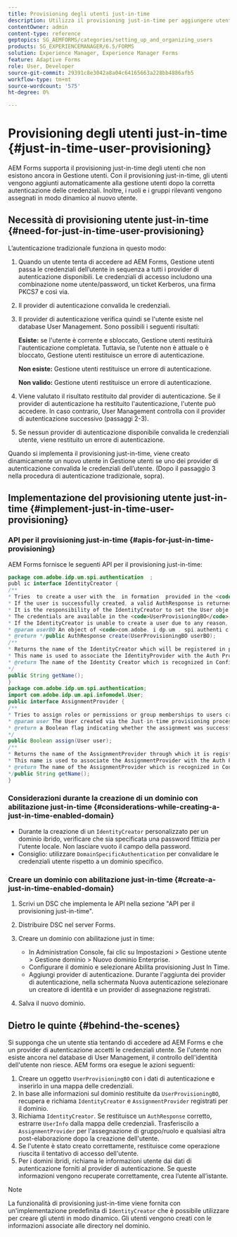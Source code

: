 ```yaml
---
title: Provisioning degli utenti just-in-time
description: Utilizza il provisioning just-in-time per aggiungere utenti a Gestione utenti dopo la corretta autenticazione e assegnare dinamicamente ruoli e gruppi rilevanti al nuovo utente.
contentOwner: admin
content-type: reference
geptopics: SG_AEMFORMS/categories/setting_up_and_organizing_users
products: SG_EXPERIENCEMANAGER/6.5/FORMS
solution: Experience Manager, Experience Manager Forms
feature: Adaptive Forms
role: User, Developer
source-git-commit: 29391c8e3042a8a04c64165663a228bb4886afb5
workflow-type: tm+mt
source-wordcount: '575'
ht-degree: 0%

---
```


# Provisioning degli utenti just-in-time {#just-in-time-user-provisioning}

AEM Forms supporta il provisioning just-in-time degli utenti che non esistono ancora in Gestione utenti. Con il provisioning just-in-time, gli utenti vengono aggiunti automaticamente alla gestione utenti dopo la corretta autenticazione delle credenziali. Inoltre, i ruoli e i gruppi rilevanti vengono assegnati in modo dinamico al nuovo utente.

## Necessità di provisioning utente just-in-time {#need-for-just-in-time-user-provisioning}

L’autenticazione tradizionale funziona in questo modo:

1. Quando un utente tenta di accedere ad AEM Forms, Gestione utenti passa le credenziali dell’utente in sequenza a tutti i provider di autenticazione disponibili. Le credenziali di accesso includono una combinazione nome utente/password, un ticket Kerberos, una firma PKCS7 e così via.
1. Il provider di autenticazione convalida le credenziali.
1. Il provider di autenticazione verifica quindi se l&#39;utente esiste nel database User Management. Sono possibili i seguenti risultati:

   **Esiste:** se l&#39;utente è corrente e sbloccato, Gestione utenti restituirà l&#39;autenticazione completata. Tuttavia, se l’utente non è attuale o è bloccato, Gestione utenti restituisce un errore di autenticazione.

   **Non esiste:** Gestione utenti restituisce un errore di autenticazione.

   **Non valido:** Gestione utenti restituisce un errore di autenticazione.

1. Viene valutato il risultato restituito dal provider di autenticazione. Se il provider di autenticazione ha restituito l&#39;autenticazione, l&#39;utente può accedere. In caso contrario, User Management controlla con il provider di autenticazione successivo (passaggi 2-3).
1. Se nessun provider di autenticazione disponibile convalida le credenziali utente, viene restituito un errore di autenticazione.

Quando si implementa il provisioning just-in-time, viene creato dinamicamente un nuovo utente in Gestione utenti se uno dei provider di autenticazione convalida le credenziali dell’utente. (Dopo il passaggio 3 nella procedura di autenticazione tradizionale, sopra).

## Implementazione del provisioning utente just-in-time {#implement-just-in-time-user-provisioning}

### API per il provisioning just-in-time {#apis-for-just-in-time-provisioning}

AEM Forms fornisce le seguenti API per il provisioning just-in-time:

```java
package com.adobe.idp.um.spi.authentication  ;
publ ic interface IdentityCreator {
/**
* Tries  to create a user with the  in formation  provided in the <code>UserProvisioningBO</code> object.
* If the user is successfully created, a valid AuthResponse is returned along with the information using which the user was created.
* It is the responsibility of the IdentityCreator to set the User obje ct  in the cre dential map with th e  ke y  <code>UMA u thenticationUtil.authenticatedUserKey</code>
* The credentials are available in the <code>UserProvisioningBO</code> object in the 'credentials' property.
* If the IdentityCreator is unable to create a user due to any reason, it returns <code>null</code>
* @param userBO An object of <code>com.adobe. i dp.um . spi.authenti c ationUserProvisioningBO</code>
* @return */public AuthResponse create(UserProvisioningBO userBO);
/**
* Returns the name of the IdentityCreator which will be registered in preferences.
* This name is used to associate the IdentityProvider with the Auth Provider Configuration in the domain.
* @return The name of the Identity Creator which is recognized in Configuration.
*/
public String getName();
}
package com.adobe.idp.um.spi.authentication;
import com.adobe.idp.um.api.infomodel.User;
public interface AssignmentProvider {
/**
* Tries to assign roles or permissions or group memberships to users created via Just-in-time provisioning.
* @param user The User created via the Just-in-time provisioning process.
* @return a Boolean flag indicating whether the assignment was successful or not.
*/
public Boolean assign(User user);
/**
* Returns the name of the AssignmentProvider through which it is registered under preferences.
* This name is used to associate the AssignmentProvider with the Auth Provider Configuration in the domain.
* @return The name of the AssignmentProvider which is recognized in Configuration.
*/public String getName();
}
```

### Considerazioni durante la creazione di un dominio con abilitazione just-in-time {#considerations-while-creating-a-just-in-time-enabled-domain}

* Durante la creazione di un `IdentityCreator` personalizzato per un dominio ibrido, verificare che sia specificata una password fittizia per l&#39;utente locale. Non lasciare vuoto il campo della password.
* Consiglio: utilizzare `DomainSpecificAuthentication` per convalidare le credenziali utente rispetto a un dominio specifico.

### Creare un dominio con abilitazione just-in-time {#create-a-just-in-time-enabled-domain}

1. Scrivi un DSC che implementa le API nella sezione &quot;API per il provisioning just-in-time&quot;.
1. Distribuire DSC nel server Forms.
1. Creare un dominio con abilitazione just in time:

   * In Administration Console, fai clic su Impostazioni > Gestione utente > Gestione dominio > Nuovo dominio Enterprise.
   * Configurare il dominio e selezionare Abilita provisioning Just In Time. <!--Fix broken link (See Setting up and managing domains).-->
   * Aggiungi provider di autenticazione. Durante l&#39;aggiunta dei provider di autenticazione, nella schermata Nuova autenticazione selezionare un creatore di identità e un provider di assegnazione registrati.

1. Salva il nuovo dominio.

## Dietro le quinte {#behind-the-scenes}

Si supponga che un utente stia tentando di accedere ad AEM Forms e che un provider di autenticazione accetti le credenziali utente. Se l&#39;utente non esiste ancora nel database di User Management, il controllo dell&#39;identità dell&#39;utente non riesce. AEM forms ora esegue le azioni seguenti:

1. Creare un oggetto `UserProvisioningBO` con i dati di autenticazione e inserirlo in una mappa delle credenziali.
1. In base alle informazioni sul dominio restituite da `UserProvisioningBO`, recupera e richiama `IdentityCreator` e `AssignmentProvider` registrati per il dominio.
1. Richiama `IdentityCreator`. Se restituisce un `AuthResponse` corretto, estrarre `UserInfo` dalla mappa delle credenziali. Trasferiscilo a `AssignmentProvider` per l&#39;assegnazione di gruppo/ruolo e qualsiasi altra post-elaborazione dopo la creazione dell&#39;utente.
1. Se l&#39;utente è stato creato correttamente, restituisce come operazione riuscita il tentativo di accesso dell&#39;utente.
1. Per i domini ibridi, richiama le informazioni utente dai dati di autenticazione forniti al provider di autenticazione. Se queste informazioni vengono recuperate correttamente, crea l’utente all’istante.

>[!NOTE]
>
>La funzionalità di provisioning just-in-time viene fornita con un&#39;implementazione predefinita di `IdentityCreator` che è possibile utilizzare per creare gli utenti in modo dinamico. Gli utenti vengono creati con le informazioni associate alle directory nel dominio.
